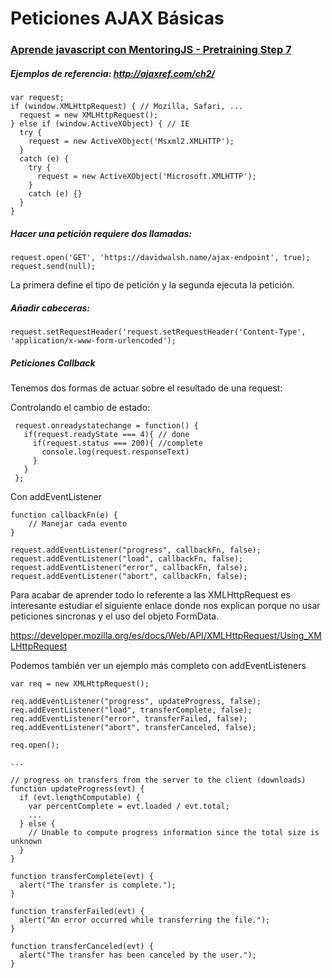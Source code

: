 # Peticiones AJAX Básicas
### [Aprende javascript con MentoringJS - Pretraining Step 7](http://mentoringjs.com)

##### Ejemplos de referencia: http://ajaxref.com/ch2/


```
var request;
if (window.XMLHttpRequest) { // Mozilla, Safari, ...
  request = new XMLHttpRequest();
} else if (window.ActiveXObject) { // IE
  try {
    request = new ActiveXObject('Msxml2.XMLHTTP');
  } 
  catch (e) {
    try {
      request = new ActiveXObject('Microsoft.XMLHTTP');
    } 
    catch (e) {}
  }
}
```

##### Hacer una petición requiere dos llamadas: 
  ```
  request.open('GET', 'https://davidwalsh.name/ajax-endpoint', true);
  request.send(null);
  ```

La primera define el tipo de petición y la segunda ejecuta la petición.

##### Añadir cabeceras:
```
request.setRequestHeader('request.setRequestHeader('Content-Type', 'application/x-www-form-urlencoded');
```
##### Peticiones Callback

Tenemos dos formas de actuar sobre el resultado de una request:

Controlando el cambio de estado:
 ```   
  request.onreadystatechange = function() {
    if(request.readyState === 4){ // done
      if(request.status === 200){ //complete
        console.log(request.responseText)
      }
    }	
  };
``` 
Con addEventListener
```
function callbackFn(e) {
	// Manejar cada evento
}

request.addEventListener("progress", callbackFn, false);
request.addEventListener("load", callbackFn, false);
request.addEventListener("error", callbackFn, false);
request.addEventListener("abort", callbackFn, false);
```

Para acabar de aprender todo lo referente a las XMLHttpRequest es interesante estudiar el siguiente enlace donde nos explican porque no usar peticiones sincronas y el uso del objeto FormData.

https://developer.mozilla.org/es/docs/Web/API/XMLHttpRequest/Using_XMLHttpRequest

Podemos también ver un ejemplo más completo con addEventListeners
```
var req = new XMLHttpRequest();

req.addEventListener("progress", updateProgress, false);
req.addEventListener("load", transferComplete, false);
req.addEventListener("error", transferFailed, false);
req.addEventListener("abort", transferCanceled, false);

req.open();

...

// progress on transfers from the server to the client (downloads)
function updateProgress(evt) {
  if (evt.lengthComputable) {
    var percentComplete = evt.loaded / evt.total;
    ...
  } else {
    // Unable to compute progress information since the total size is unknown
  }
}

function transferComplete(evt) {
  alert("The transfer is complete.");
}

function transferFailed(evt) {
  alert("An error occurred while transferring the file.");
}

function transferCanceled(evt) {
  alert("The transfer has been canceled by the user.");
}
```


